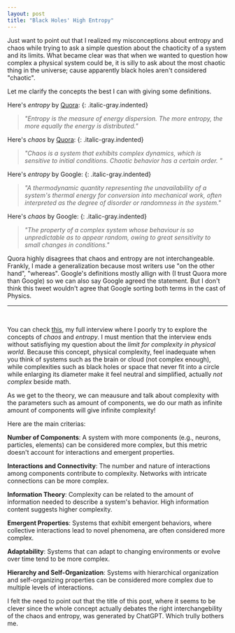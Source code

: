 ```yaml
---
layout: post
title: "Black Holes' High Entropy"
---
```


Just want to point out that I realized my misconceptions about entropy and chaos while trying to ask a simple question about the chaoticity of a system and its limits. What became clear was that when we wanted to question how complex a physical system could be, it is silly to ask about the most chaotic thing in the universe; cause apparently black holes aren't considered "chaotic".

Let me clarify the concepts the best I can with giving some definitions.

Here's *entropy* by [Quora][Quora]:
{: .italic-gray.indented}
> *"Entropy is the measure of energy dispersion. The more entropy, the more equally the energy is distributed."*

Here's *chaos* by [Quora][Quora]:
{: .italic-gray.indented}
> *"Chaos is a system that exhibits complex dynamics, which is sensitive to initial conditions. Chaotic behavior has a certain order. "*

Here's *entropy* by Google:
{: .italic-gray.indented}
> *"A thermodynamic quantity representing the unavailability of a system's thermal energy for conversion into mechanical work, often interpreted as the degree of disorder or randomness in the system."*

Here's *chaos* by Google:
{: .italic-gray.indented}
> *"The property of a complex system whose behaviour is so unpredictable as to appear random, owing to great sensitivity to small changes in conditions."*

Quora highly disagrees that chaos and entropy are not interchangeable. Frankly, I made a generalization because most writers use "on the other hand", "whereas". Google's definitions mostly allign with (I trust Quora more than Google) so we can also say Google agreed the statement. But I don't think this tweet wouldn't agree that Google sorting both terms in the cast of Physics.
<br>
_____________________________________________________________________________________________________________

<br>

You can check [this][chatgpt], my full interview where I poorly try to explore the concepts of *chaos* and *entropy*.	I must mention that the interview ends without satisfiying my question about the *limit for complexity in physical world*. Because this concept, physical complexity, feel inadequate when you think of systems such as the brain or cloud (not complex enough), while complexities such as black holes or space that never fit into a circle while enlarging its diameter make it feel neutral and simplified, actually *not complex* beside math.

As we get to the theory, we can meausure and talk about complexity with the parameters such as amount of components, we do our math as infinite amount of components will give infinite complexity! 

Here are the main criterias:

__Number of Components__: A system with more components (e.g., neurons, particles, elements) can be considered more complex, but this metric doesn't account for interactions and emergent properties.

__Interactions and Connectivity__: The number and nature of interactions among components contribute to complexity. Networks with intricate connections can be more complex.

__Information Theory__: Complexity can be related to the amount of information needed to describe a system's behavior. High information content suggests higher complexity.

__Emergent Properties__: Systems that exhibit emergent behaviors, where collective interactions lead to novel phenomena, are often considered more complex.

__Adaptability__: Systems that can adapt to changing environments or evolve over time tend to be more complex.

__Hierarchy and Self-Organization__: Systems with hierarchical organization and self-organizing properties can be considered more complex due to multiple levels of interactions.




I felt the need to point out that the title of this post, where it seems to be clever since the whole concept actually debates the right interchangebility of the chaos and entropy, was generated by ChatGPT. Which trully bothers me.


[Quora]: https://www.quora.com/What-is-the-difference-between-entropy-and-chaos
[chatgpt]: https://chat.openai.com/share/5447bd97-3859-4a34-afbd-04f514c741be